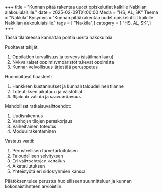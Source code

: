 +++
title = "Kunnan pitää rakentaa uudet opiskelutilat kaikille Nakkilan alakoululaisille."
date = 2025-02-09T01:00:00
Media = "HS, AL, SK"
Teema = "Nakkila"
Kysymys = "Kunnan pitää rakentaa uudet opiskelutilat kaikille Nakkilan alakoululaisille."
tags = [ "Nakkila",]
category = [ "HS, AL, SK",]
+++

Tässä tilanteessa kannattaa pohtia useita näkökulmia:

Puoltavat tekijät:
1. Oppilaiden turvallisuus ja terveys (sisäilman laatu)
2. Nykyaikaiset oppimisympäristöt tukevat oppimista
3. Kunnan velvollisuus järjestää perusopetus

Huomioitavat haasteet:
1. Hankkeen kustannukset ja kunnan taloudellinen tilanne
2. Toteutuksen aikataulu ja väistötilat
3. Sijainnin valinta ja saavutettavuus

Mahdolliset ratkaisuvaihtoehdot:
1. Uudisrakennus
2. Vanhojen tilojen peruskorjaus
3. Vaiheittainen toteutus
4. Moduulirakentaminen

Vastaus vaatii:
1. Perusteellisen tarvekartoituksen
2. Taloudellisen selvityksen
3. Eri vaihtoehtojen vertailun
4. Aikataulutuksen
5. Yhteistyötä eri sidosryhmien kanssa

Päätöksen tulee perustua huolelliseen suunnitteluun ja kunnan kokonaistilanteen arviointiin.